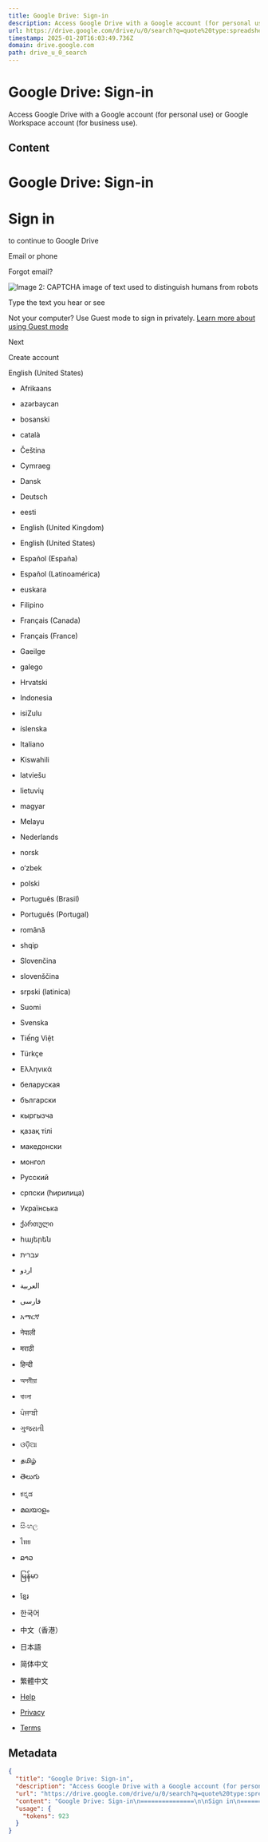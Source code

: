 ```yaml
---
title: Google Drive: Sign-in
description: Access Google Drive with a Google account (for personal use) or Google Workspace account (for business use).
url: https://drive.google.com/drive/u/0/search?q=quote%20type:spreadsheet
timestamp: 2025-01-20T16:03:49.736Z
domain: drive.google.com
path: drive_u_0_search
---
```


# Google Drive: Sign-in


Access Google Drive with a Google account (for personal use) or Google Workspace account (for business use).


## Content

Google Drive: Sign-in
===============

Sign in
=======

to continue to Google Drive

Email or phone

Forgot email?

![Image 2: CAPTCHA image of text used to distinguish humans from robots](https://accounts.google.com/v3/signin/)

Type the text you hear or see

Not your computer? Use Guest mode to sign in privately. [Learn more about using Guest mode](https://support.google.com/chrome/answer/6130773?hl=en-US)

Next

Create account

English (United States)

*   Afrikaans
*   azərbaycan
*   bosanski
*   català
*   Čeština
*   Cymraeg
*   Dansk
*   Deutsch
*   eesti
*   English (United Kingdom)
*   English (United States)
*   Español (España)
*   Español (Latinoamérica)
*   euskara
*   Filipino
*   Français (Canada)
*   Français (France)
*   Gaeilge
*   galego
*   Hrvatski
*   Indonesia
*   isiZulu
*   íslenska
*   Italiano
*   Kiswahili
*   latviešu
*   lietuvių
*   magyar
*   Melayu
*   Nederlands
*   norsk
*   o‘zbek
*   polski
*   Português (Brasil)
*   Português (Portugal)
*   română
*   shqip
*   Slovenčina
*   slovenščina
*   srpski (latinica)
*   Suomi
*   Svenska
*   Tiếng Việt
*   Türkçe
*   Ελληνικά
*   беларуская
*   български
*   кыргызча
*   қазақ тілі
*   македонски
*   монгол
*   Русский
*   српски (ћирилица)
*   Українська
*   ქართული
*   հայերեն
*   ‫עברית‬‎
*   ‫اردو‬‎
*   ‫العربية‬‎
*   ‫فارسی‬‎
*   አማርኛ
*   नेपाली
*   मराठी
*   हिन्दी
*   অসমীয়া
*   বাংলা
*   ਪੰਜਾਬੀ
*   ગુજરાતી
*   ଓଡ଼ିଆ
*   தமிழ்
*   తెలుగు
*   ಕನ್ನಡ
*   മലയാളം
*   සිංහල
*   ไทย
*   ລາວ
*   မြန်မာ
*   ខ្មែរ
*   한국어
*   中文（香港）
*   日本語
*   简体中文
*   繁體中文

*   [Help](https://support.google.com/accounts?hl=en-US&p=account_iph)
*   [Privacy](https://accounts.google.com/TOS?loc=US&hl=en-US&privacy=true)
*   [Terms](https://accounts.google.com/TOS?loc=US&hl=en-US)

## Metadata

```json
{
  "title": "Google Drive: Sign-in",
  "description": "Access Google Drive with a Google account (for personal use) or Google Workspace account (for business use).",
  "url": "https://drive.google.com/drive/u/0/search?q=quote%20type:spreadsheet",
  "content": "Google Drive: Sign-in\n===============\n\nSign in\n=======\n\nto continue to Google Drive\n\nEmail or phone\n\nForgot email?\n\n![Image 2: CAPTCHA image of text used to distinguish humans from robots](https://accounts.google.com/v3/signin/)\n\nType the text you hear or see\n\nNot your computer? Use Guest mode to sign in privately. [Learn more about using Guest mode](https://support.google.com/chrome/answer/6130773?hl=en-US)\n\nNext\n\nCreate account\n\nEnglish (United States)\n\n*   Afrikaans\n*   azərbaycan\n*   bosanski\n*   català\n*   Čeština\n*   Cymraeg\n*   Dansk\n*   Deutsch\n*   eesti\n*   English (United Kingdom)\n*   English (United States)\n*   Español (España)\n*   Español (Latinoamérica)\n*   euskara\n*   Filipino\n*   Français (Canada)\n*   Français (France)\n*   Gaeilge\n*   galego\n*   Hrvatski\n*   Indonesia\n*   isiZulu\n*   íslenska\n*   Italiano\n*   Kiswahili\n*   latviešu\n*   lietuvių\n*   magyar\n*   Melayu\n*   Nederlands\n*   norsk\n*   o‘zbek\n*   polski\n*   Português (Brasil)\n*   Português (Portugal)\n*   română\n*   shqip\n*   Slovenčina\n*   slovenščina\n*   srpski (latinica)\n*   Suomi\n*   Svenska\n*   Tiếng Việt\n*   Türkçe\n*   Ελληνικά\n*   беларуская\n*   български\n*   кыргызча\n*   қазақ тілі\n*   македонски\n*   монгол\n*   Русский\n*   српски (ћирилица)\n*   Українська\n*   ქართული\n*   հայերեն\n*   ‫עברית‬‎\n*   ‫اردو‬‎\n*   ‫العربية‬‎\n*   ‫فارسی‬‎\n*   አማርኛ\n*   नेपाली\n*   मराठी\n*   हिन्दी\n*   অসমীয়া\n*   বাংলা\n*   ਪੰਜਾਬੀ\n*   ગુજરાતી\n*   ଓଡ଼ିଆ\n*   தமிழ்\n*   తెలుగు\n*   ಕನ್ನಡ\n*   മലയാളം\n*   සිංහල\n*   ไทย\n*   ລາວ\n*   မြန်မာ\n*   ខ្មែរ\n*   한국어\n*   中文（香港）\n*   日本語\n*   简体中文\n*   繁體中文\n\n*   [Help](https://support.google.com/accounts?hl=en-US&p=account_iph)\n*   [Privacy](https://accounts.google.com/TOS?loc=US&hl=en-US&privacy=true)\n*   [Terms](https://accounts.google.com/TOS?loc=US&hl=en-US)",
  "usage": {
    "tokens": 923
  }
}
```
